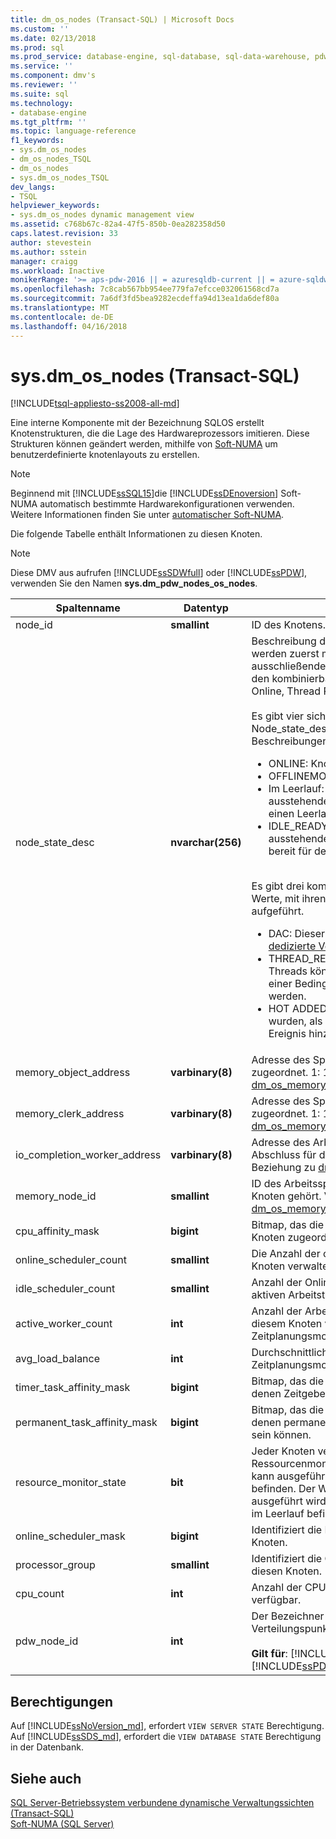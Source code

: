 ```yaml
---
title: dm_os_nodes (Transact-SQL) | Microsoft Docs
ms.custom: ''
ms.date: 02/13/2018
ms.prod: sql
ms.prod_service: database-engine, sql-database, sql-data-warehouse, pdw
ms.service: ''
ms.component: dmv's
ms.reviewer: ''
ms.suite: sql
ms.technology:
- database-engine
ms.tgt_pltfrm: ''
ms.topic: language-reference
f1_keywords:
- sys.dm_os_nodes
- dm_os_nodes_TSQL
- dm_os_nodes
- sys.dm_os_nodes_TSQL
dev_langs:
- TSQL
helpviewer_keywords:
- sys.dm_os_nodes dynamic management view
ms.assetid: c768b67c-82a4-47f5-850b-0ea282358d50
caps.latest.revision: 33
author: stevestein
ms.author: sstein
manager: craigg
ms.workload: Inactive
monikerRange: '>= aps-pdw-2016 || = azuresqldb-current || = azure-sqldw-latest || >= sql-server-2016 || = sqlallproducts-allversions'
ms.openlocfilehash: 7c8cab567bb954ee779fa7efcce032061568cd7a
ms.sourcegitcommit: 7a6df3fd5bea9282ecdeffa94d13ea1da6def80a
ms.translationtype: MT
ms.contentlocale: de-DE
ms.lasthandoff: 04/16/2018
---
```

# <a name="sysdmosnodes-transact-sql"></a>sys.dm_os_nodes (Transact-SQL)
[!INCLUDE[tsql-appliesto-ss2008-all-md](../../includes/tsql-appliesto-ss2008-all-md.md)]

Eine interne Komponente mit der Bezeichnung SQLOS erstellt Knotenstrukturen, die die Lage des Hardwareprozessors imitieren. Diese Strukturen können geändert werden, mithilfe von [Soft-NUMA](../../database-engine/configure-windows/soft-numa-sql-server.md) um benutzerdefinierte knotenlayouts zu erstellen.  

> [!NOTE]
> Beginnend mit [!INCLUDE[ssSQL15](../../includes/sssql15-md.md)]die [!INCLUDE[ssDEnoversion](../../includes/ssdenoversion-md.md)] Soft-NUMA automatisch bestimmte Hardwarekonfigurationen verwenden. Weitere Informationen finden Sie unter [automatischer Soft-NUMA](../../database-engine/configure-windows/soft-numa-sql-server.md#automatic-soft-numa).
  
Die folgende Tabelle enthält Informationen zu diesen Knoten.  
  
> [!NOTE]
> Diese DMV aus aufrufen [!INCLUDE[ssSDWfull](../../includes/sssdwfull-md.md)] oder [!INCLUDE[ssPDW](../../includes/sspdw-md.md)], verwenden Sie den Namen **sys.dm_pdw_nodes_os_nodes**.  
  
|Spaltenname|Datentyp|Description|  
|-----------------|---------------|-----------------|  
|node_id|**smallint**|ID des Knotens.|  
|node_state_desc|**nvarchar(256)**|Beschreibung des Knotenzustands. Die Werte werden zuerst mit den sich gegenseitig ausschließenden Werten angezeigt, gefolgt von den kombinierbaren Werten. Beispiel:<br /> Online, Thread Resources Low, Lazy Preemptive<br /><br />Es gibt vier sich gegenseitig ausschließende Node_state_desc-Werte. Sie können mit ihren Beschreibungen sind unten aufgeführt.<br /><ul><li>ONLINE: Knoten online ist<li>OFFLINEMODUS: Knoten ist offline<li>Im Leerlauf: Knoten verfügt über keine ausstehenden arbeitsanforderungen und hat einen Leerlaufzustand angenommen.<li>IDLE_READY: Knoten verfügt über keine ausstehenden arbeitsanforderungen und ist bereit für den Leerlauf wechselt.</li></ul><br />Es gibt drei kombinierbare Node_state_desc-Werte, mit ihren Beschreibungen unten aufgeführt.<br /><ul><li>DAC: Dieser Knoten ist reserviert für die [dedizierte Verwaltungsverbindung](../../database-engine/configure-windows/diagnostic-connection-for-database-administrators.md).<li>THREAD_RESOURCES_LOW: Keine neuen Threads können auf diesem Knoten aufgrund einer Bedingung Speichermangel erstellt werden.<li>HOT ADDED: Gibt an, die Knoten hinzugefügt wurden, als Antwort auf eine aktive CPU-Ereignis hinzufügen.</li></ul>|  
|memory_object_address|**varbinary(8)**|Adresse des Speicherobjekts ist diesem Knoten zugeordnet. 1: 1-Beziehung zu [dm_os_memory_objects](../../relational-databases/system-dynamic-management-views/sys-dm-os-memory-objects-transact-sql.md).memory_object_address.|  
|memory_clerk_address|**varbinary(8)**|Adresse des Speicherclerks ist diesem Knoten zugeordnet. 1: 1-Beziehung zu [dm_os_memory_clerks](../../relational-databases/system-dynamic-management-views/sys-dm-os-memory-clerks-transact-sql.md).memory_clerk_address.|  
|io_completion_worker_address|**varbinary(8)**|Adresse des Arbeitsthreads ist dem E/A-Abschluss für diesen Knoten zugewiesen. 1: 1-Beziehung zu [dm_os_workers](../../relational-databases/system-dynamic-management-views/sys-dm-os-workers-transact-sql.md).worker_address.|  
|memory_node_id|**smallint**|ID des Arbeitsspeicherknotens, zu dem dieser Knoten gehört. Viele-zu-eins-Beziehung zu [dm_os_memory_nodes](../../relational-databases/system-dynamic-management-views/sys-dm-os-memory-nodes-transact-sql.md).memory_node_id.|  
|cpu_affinity_mask|**bigint**|Bitmap, das die CPUs identifiziert, die diesem Knoten zugeordnet sind.|  
|online_scheduler_count|**smallint**|Die Anzahl der onlinescheduler, die von diesem Knoten verwaltet werden.|  
|idle_scheduler_count|**smallint**|Anzahl der Onlinescheduler, die über keinen aktiven Arbeitsthread verfügen.|  
|active_worker_count|**int**|Anzahl der Arbeitsthreads, die auf allen von diesem Knoten verwalteten Zeitplanungsmodulen aktiv sind.|  
|avg_load_balance|**int**|Durchschnittliche Anzahl von Tasks pro Zeitplanungsmodul auf diesem Knoten.|  
|timer_task_affinity_mask|**bigint**|Bitmap, das die Zeitplanungsmodule identifiziert, denen Zeitgebertasks zugewiesen sein können.|  
|permanent_task_affinity_mask|**bigint**|Bitmap, das die Zeitplanungsmodule identifiziert, denen permanente Zeitgebertasks zugewiesen sein können.|  
|resource_monitor_state|**bit**|Jeder Knoten verfügt über einen zugewiesenen Ressourcenmonitor. Der Ressourcenmonitor kann ausgeführt werden oder sich im Leerlauf befinden. Der Wert 1 gibt an, dass der Monitor ausgeführt wird, der Wert 0 gibt an, dass er sich im Leerlauf befindet.|  
|online_scheduler_mask|**bigint**|Identifiziert die Prozessaffinitätsmaske für diesen Knoten.|  
|processor_group|**smallint**|Identifiziert die Gruppe von Prozessoren für diesen Knoten.|  
|cpu_count |**int** |Anzahl der CPUs, die für diesen Knoten verfügbar. |
|pdw_node_id|**int**|Der Bezeichner für den Knoten, dem auf diesem Verteilungspunkt befindet.<br /><br /> **Gilt für**: [!INCLUDE[ssSDWfull](../../includes/sssdwfull-md.md)], [!INCLUDE[ssPDW](../../includes/sspdw-md.md)]|  
  
## <a name="permissions"></a>Berechtigungen

Auf [!INCLUDE[ssNoVersion_md](../../includes/ssnoversion-md.md)], erfordert `VIEW SERVER STATE` Berechtigung.   
Auf [!INCLUDE[ssSDS_md](../../includes/sssds-md.md)], erfordert die `VIEW DATABASE STATE` Berechtigung in der Datenbank.   

## <a name="see-also"></a>Siehe auch    
 [SQL Server-Betriebssystem verbundene dynamische Verwaltungssichten &#40;Transact-SQL&#41;](../../relational-databases/system-dynamic-management-views/sql-server-operating-system-related-dynamic-management-views-transact-sql.md)   
 [Soft-NUMA &#40;SQL Server&#41;](../../database-engine/configure-windows/soft-numa-sql-server.md)  
  
